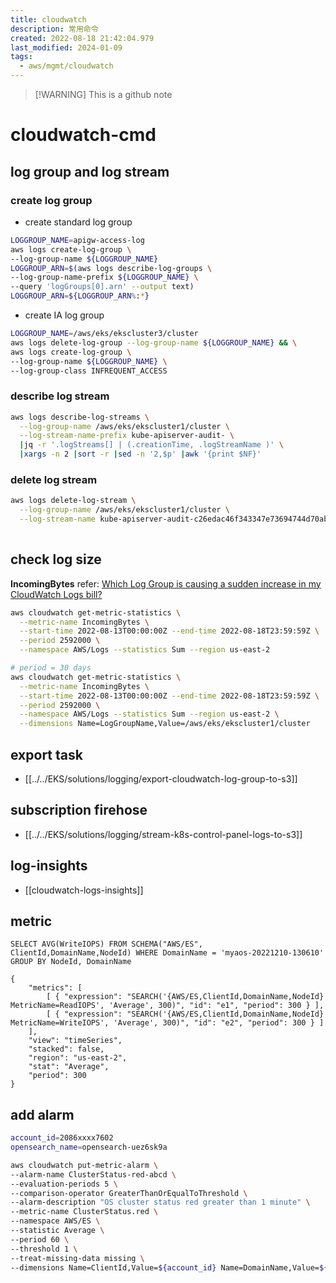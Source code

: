 ```yaml
---
title: cloudwatch
description: 常用命令
created: 2022-08-18 21:42:04.979
last_modified: 2024-01-09
tags:
  - aws/mgmt/cloudwatch
---
```

> [!WARNING] This is a github note

# cloudwatch-cmd


## log group and log stream
### create log group
- create standard log group
```sh
LOGGROUP_NAME=apigw-access-log
aws logs create-log-group \
--log-group-name ${LOGGROUP_NAME}
LOGGROUP_ARN=$(aws logs describe-log-groups \
--log-group-name-prefix ${LOGGROUP_NAME} \
--query 'logGroups[0].arn' --output text)
LOGGROUP_ARN=${LOGGROUP_ARN%:*}

```

- create IA log group
```sh
LOGGROUP_NAME=/aws/eks/ekscluster3/cluster
aws logs delete-log-group --log-group-name ${LOGGROUP_NAME} && \
aws logs create-log-group \
--log-group-name ${LOGGROUP_NAME} \
--log-group-class INFREQUENT_ACCESS
```

### describe log stream

```sh
aws logs describe-log-streams \
  --log-group-name /aws/eks/ekscluster1/cluster \
  --log-stream-name-prefix kube-apiserver-audit- \
  |jq -r '.logStreams[] | (.creationTime, .logStreamName )' \
  |xargs -n 2 |sort -r |sed -n '2,$p' |awk '{print $NF}'

```

### delete log stream

```sh
aws logs delete-log-stream \
  --log-group-name /aws/eks/ekscluster1/cluster \
  --log-stream-name kube-apiserver-audit-c26edac46f343347e73694744d70ab2a
  
```

## check log size

**IncomingBytes**
refer: [Which Log Group is causing a sudden increase in my CloudWatch Logs bill?](https://aws.amazon.com/premiumsupport/knowledge-center/cloudwatch-logs-bill-increase/)

```sh
aws cloudwatch get-metric-statistics \
  --metric-name IncomingBytes \
  --start-time 2022-08-13T00:00:00Z --end-time 2022-08-18T23:59:59Z \
  --period 2592000 \
  --namespace AWS/Logs --statistics Sum --region us-east-2

```

```sh
# period = 30 days
aws cloudwatch get-metric-statistics \
  --metric-name IncomingBytes \
  --start-time 2022-08-13T00:00:00Z --end-time 2022-08-18T23:59:59Z \
  --period 2592000 \
  --namespace AWS/Logs --statistics Sum --region us-east-2 \
  --dimensions Name=LogGroupName,Value=/aws/eks/ekscluster1/cluster

```

## export task

- [[../../EKS/solutions/logging/export-cloudwatch-log-group-to-s3]]

## subscription firehose

- [[../../EKS/solutions/logging/stream-k8s-control-panel-logs-to-s3]]

## log-insights

- [[cloudwatch-logs-insights]]




## metric

```
SELECT AVG(WriteIOPS) FROM SCHEMA("AWS/ES", ClientId,DomainName,NodeId) WHERE DomainName = 'myaos-20221210-130610' GROUP BY NodeId, DomainName

{
    "metrics": [
        [ { "expression": "SEARCH('{AWS/ES,ClientId,DomainName,NodeId} MetricName=ReadIOPS', 'Average', 300)", "id": "e1", "period": 300 } ],
        [ { "expression": "SEARCH('{AWS/ES,ClientId,DomainName,NodeId} MetricName=WriteIOPS', 'Average', 300)", "id": "e2", "period": 300 } ]
    ],
    "view": "timeSeries",
    "stacked": false,
    "region": "us-east-2",
    "stat": "Average",
    "period": 300
}

```


## add alarm

```sh
account_id=2086xxxx7602
opensearch_name=opensearch-uez6sk9a

aws cloudwatch put-metric-alarm \
--alarm-name ClusterStatus-red-abcd \
--evaluation-periods 5 \
--comparison-operator GreaterThanOrEqualToThreshold \
--alarm-description "OS cluster status red greater than 1 minute" \
--metric-name ClusterStatus.red \
--namespace AWS/ES \
--statistic Average \
--period 60 \
--threshold 1 \
--treat-missing-data missing \
--dimensions Name=ClientId,Value=${account_id} Name=DomainName,Value=${opensearch_name}


```


